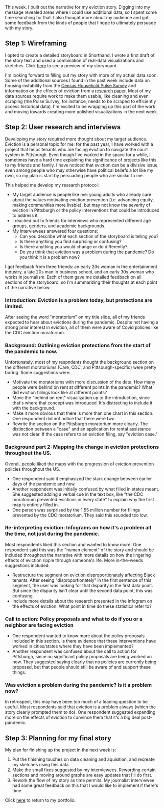 This week, I built out the narrative for my eviction story. Digging into my message revealed areas where I could use additional data, so I spent some time searching for that. I also thought more about my audience and got some feedback from the kinds of people that I hope to ultimately persuade with my story.

## Step 1: Wireframing

I opted to create a detailed storyboard in Shorthand. I wrote a first draft of the story text and used a combination of real-data visualizations and sketches. Click [here](https://preview.shorthand.com/1NKHRiH4DUIpBhAO?_gl=1*q9nbxb*_gcl_aw*R0NMLjE2NDU0ODM1NjMuQ2owS0NRaUFqYzJRQmhEZ0FSSXNBTWMzU3FUcFhYQlRsNDVNSlpzYzEzZkgtN2N1RUpOSll5RUZWcXo2Yjl1OTFhNHpwM3RDd3pNRWJ3OGFBaTY1RUFMd193Y0I.) to see a preview of my storyboard.

I'm looking forward to filling out my story with more of my actual data soon. Some of the additional sources I found in the past week include data on housing instability from the [Census Household Pulse Survey](https://www.census.gov/data/experimental-data-products/household-pulse-survey.html) and information on the effects of eviction from a [research paper](chrome-extension://efaidnbmnnnibpcajpcglclefindmkaj/viewer.html?pdfurl=https%3A%2F%2Fwww.law.nyu.edu%2Fsites%2Fdefault%2Ffiles%2Fupload_documents%2Fevictions_collinson_reed.pdf&clen=796581&chunk=true). Most of my data sources require work to make them usable, like cleaning and even scraping (the Pulse Survey, for instance, needs to be scraped to efficiently access historical data). I'm excited to be wrapping up this part of the work and moving towards creating more polished visualizations in the next week.

## Step 2: User research and interviews

Developing my story required more thought about my target audience. Eviction is a personal topic for me: for the past year, I have worked with a project that helps tenants who are facing eviction to navigate the court system in Pittsburgh. Even though I've worked in the space for a while, I sometimes have a hard time explaining the significance of projects like this to my friends and family. I have noticed that eviction can be a divisive issue, even among people who may otherwise have political beliefs a lot like my own, so my plan is start by persuading people who are similar to me.

This helped me develop my research protocol:
* My target audience is people like me: young adults who already care about the values motivating eviction prevention (i.e. advancing equity, making communities more livable), but may not know the severity of eviction in Pittsburgh or the policy interventions that could be introduced to address it. 
* I reached out to friends for interviews who represented different age groups, genders, and academic backgrounds. 
* My interviewees answered four questions:
  * Can you describe what each section of the storyboard is telling you?
  * Is there anything you find surprising or confusing?
  * Is there anything you would change or do differently?
  * Do you think that eviction was a problem during the pandemic? Do you think it is a problem now?

I got feedback from three friends: an early 20s woman in the entertainment industry, a late 20s man in business school, and an early 30s woman who works in journalism. Each of them gave me detailed feedback on all sections of the storyboard, so I'm summarizing their thoughts at each point of the narrative below:

### Introduction: Eviction is a problem today, but protections are limited.

After seeing the word "moratorium" on my title slide, all of my friends expected to hear about evictions during the pandemic. Despite not having a strong prior interest in eviction, all of them were aware of Covid policies like the CDC eviction moratorium.

### Background: Outlining eviction protections from the start of the pandemic to now.

Unfortunately, most of my respndents thought the background section on the different moratoriums (Care, CDC, and Pittsburgh-specific) were pretty boring. Some suggestions were:
* Motivate the moratoriums with more discussion of the data. How many people were behind on rent at different points in the pandemic? What did eviction fililngs look like at different points?
* Move the "behind on rent" visualization up to the introduction, since that's where that concept was introduced. It's distracting to include it with the background.
* Make it more obvious that there is more than one chart in this section. One respondent did not notice that there were two.
* Rewrite the section on the Pittsburgh moratorium more clearly. The distinction between a "case" and an application for rental assistance was not clear. If the case refers to an eviction filing, say "eviction case."

### Background part 2: Mapping the change in eviction protections throughout the US.

Overall, people liked the maps with the progression of eviction prevention policies throughout the US. 
* One respondent said it emphasized the stark change between earlier days of the pandemic and now. 
* Another respondent was initially confused by what filled in states meant. She suggested adding a verbal cue in the text box, like "the CDC moratorium prevented evictions in every state" to explain why the first map is entirely filled in.
* One person was surprised by the 1.55 million number for filings prevented by the CDC moratorium. They said this sounded too low.

### Re-interpreting eviction: Infograms on how it's a problem all the time, not just during the pandemic.

Most respondents liked this section and wanted to know more. One respondent said this was the "human element" of the story and should be included throughout the narrative with more details on how the lingering effects of eviction ripple through someone's life. More in-the-weeds suggestions included:
* Restructure the segment on eviction disproportionately affecting Black tenants. After seeing "disproportionately" in the first sentence of this segment, the user was looking for that disparity in the first data point. But since the disparity isn't clear until the second data point, this was confusing.
* Include more details about the research presented in the infogram on the effects of eviction. What point in time do these statistics refer to?

### Call to action: Policy proposals and what to do if you or a neighbor are facing eviction

* One respondent wanted to know more about the policy proposals included in this section. Is there evidence that these interventions have worked in cities/states where they have been implemented?
* Another respondent was confused about the call to action for Pittsburgh, since no significant policy proposals are being worked on now. They suggested saying clearly that no policies are currently being proposed, but that people should still be aware of and support these things.

### Was eviction a problem during the pandemic? Is it a problem now?

In retrospect, this may have been too much of a leading question to be useful. Most respondents said that eviction is a problem always (which the story clearly prompted them to do). One respondent suggested expanding more on the effects of eviction to convince them that it's a big deal post-pandemic.

## Step 3: Planning for my final story

My plan for finishing up the project in the next week is:
1. Put the finishing touches on data cleaning and aquisition, and recreate my sketches using this data.
2. Make the small fixes suggested by my interviewees. Rewording certain sections and moving around graphs are easy updates that I'll do first.
3. Rework the flow of my story as time permits. My journalist interviewee had some great feedback on this that I would like to implement if there's time.

Click [here](https://emmayeager.github.io/DataVisPortfolio/) to return to my portfolio.
